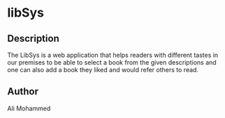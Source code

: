 # libSys 
## Description 
The LibSys is a web application that helps readers with different tastes in our premises to be able to select a book from the given descriptions and one can also add a book they liked and would refer others to read.

## Author
Ali Mohammed



